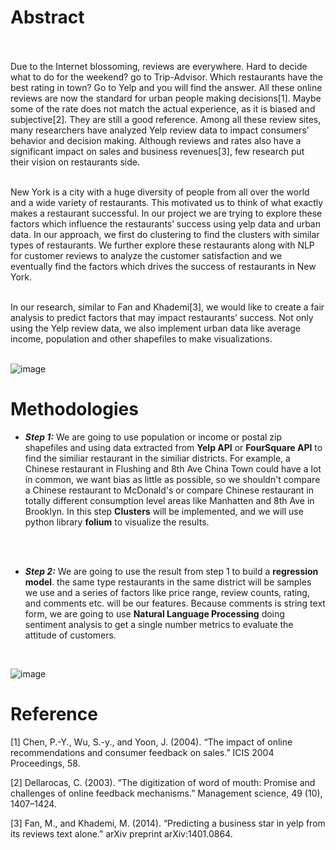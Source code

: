 # Abstract 

<br />
<br />
Due to the Internet blossoming, reviews are everywhere. Hard to decide what to do for the weekend? go to Trip-Advisor. Which restaurants have the best rating in town? Go to Yelp and you will find the answer. All these online reviews are now the standard for urban people making decisions[1]. Maybe some of the rate does not match the actual experience, as it is biased and subjective[2]. They are still a good reference. Among all these review sites, many researchers have analyzed Yelp review data to impact consumers’ behavior and decision making. Although reviews and rates also have a significant impact on sales and business revenues[3], few research put their vision on restaurants side.  
<br />
<br /> 

New York is a city with a huge diversity of people from all over the world and a wide variety of restaurants. This motivated us to think of what exactly makes a restaurant successful. In our project we are trying to explore these factors which influence the restaurants’ success using yelp data and urban data. In our approach, we first do clustering to find the clusters with similar types of restaurants. We further explore these restaurants along with NLP for customer reviews to analyze the customer satisfaction and we eventually find the factors which drives the success of restaurants in New York.
<br />
<br /> 

In our research, similar to Fan and Khademi[3], we would like to create a fair analysis to predict factors that may impact restaurants’ success. Not only using the Yelp review data, we also implement urban data like average income, population and other shapefiles to make visualizations.
<br />
<br /> 
     

![image](https://github.com/JasonZhangzy1757/Applied-Data-Science-Capstone/blob/master/Early%20Framework%20Images/FrameWork.png)

# Methodologies

- ***Step 1:*** We are going to use population or income or postal zip shapefiles and using data extracted from **Yelp API** or **FourSquare API** to find the similiar restaurant in the similiar districts. For example, a Chinese restaurant in Flushing and 8th Ave China Town could have a lot in common, we want bias as little as possible, so we shouldn't compare a Chinese restaurant to McDonald's or compare Chinese restaurant in totally different consumption level areas like Manhatten and 8th Ave in Brooklyn. In this step **Clusters** will be implemented, and we will use python library **folium** to visualize the results. 
<br />
<br /> 

- ***Step 2:*** We are going to use the result from step 1 to build a **regression model**. the same type restaurants in the same district will be samples we use and a series of factors like price range, review counts, rating, and comments etc. will be our features. Because comments is string text form, we are going to use **Natural Language Processing** doing sentiment analysis to get a single number metrics to evaluate the attitude of customers.
<br />

![image](https://github.com/JasonZhangzy1757/Applied-Data-Science-Capstone/blob/master/Early%20Framework%20Images/framework%20handwriting%20(1).jpg)





# Reference

[1] Chen, P.-Y., Wu, S.-y., and Yoon, J. (2004). “The impact of online recommendations and consumer feedback on sales.” ICIS 2004 Proceedings, 58.

[2] Dellarocas, C. (2003). “The digitization of word of mouth: Promise and challenges of online feedback mechanisms.” Management science, 49 (10), 1407–1424.

[3] Fan, M., and Khademi, M. (2014). “Predicting a business star in yelp from its reviews text alone.” arXiv preprint arXiv:1401.0864.
